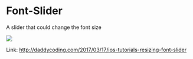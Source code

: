# Font-Slider
A slider that could change the font size


![](https://github.com/zhiyao92/Font-Slider/blob/master/Mar-17-2017%2010-23-51.gif)


Link: http://daddycoding.com/2017/03/17/ios-tutorials-resizing-font-slider
